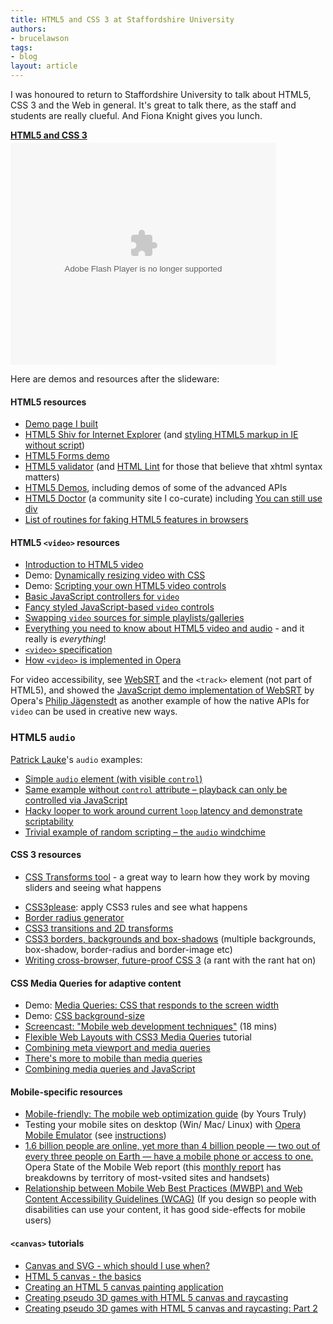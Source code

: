 ```yaml
---
title: HTML5 and CSS 3 at Staffordshire University
authors:
- brucelawson
tags:
- blog
layout: article
---
```

<p>I was honoured to return to Staffordshire University to talk about HTML5, CSS 3 and the Web in general. It&#39;s great to talk there, as the staff and students are really clueful. And Fiona Knight gives you lunch.</p>

<div style="width:425px" id="__ss_5633542"><strong style="display:block;margin:12px 0 4px"><a href="http://www.slideshare.net/brucelawson/html5-and-css-3" title="HTML5 and CSS 3">HTML5 and CSS 3</a></strong><object id="__sse5633542" width="425" height="355"><param name="movie" value="http://static.slidesharecdn.com/swf/ssplayer2.swf?doc=bruce-lawson-staffs-uni-html5-css3-101101091248-phpapp02&amp;stripped_title=html5-and-css-3&amp;userName=brucelawson" /><param name="allowFullScreen" value="true" /><param name="allowScriptAccess" value="never" /><embed name="__sse5633542" src="http://static.slidesharecdn.com/swf/ssplayer2.swf?doc=bruce-lawson-staffs-uni-html5-css3-101101091248-phpapp02&amp;stripped_title=html5-and-css-3&amp;userName=brucelawson" type="application/x-shockwave-flash" allowfullscreen="true" width="425" height="355" allowscriptaccess="never" /></object></div>

<p>Here are demos and resources after the slideware:</p>

<h4>HTML5 resources</h4>
<ul>
<li><a href="http://people.opera.com/brucel/talks/2010/FOWD/FOWD-brucelawson.html">Demo page I built</a></li>
<li><a href="http://code.google.com/p/html5shiv/">HTML5 Shiv for Internet Explorer</a> (and <a href="http://blog.whatwg.org/styling-ie-noscript">styling HTML5 markup in IE without script</a>)</li>
<li>
<a href="http://people.opera.com/brucel/demo/html5-forms-LWS-demo.html">HTML5 Forms demo</a></li>

<li>
<a href="http://html5.validator.nu/">HTML5 validator</a> (and <a href="http://www.htmllint.com/">HTML Lint</a> for those that believe that xhtml syntax matters)</li>
<li>
<a href="http://html5demos.com/">HTML5 Demos</a>, including demos of some of the advanced APIs</li>

<li>
<a href="http://html5doctor.com/">HTML5 Doctor</a> (a community site I co-curate) including <a href="http://html5doctor.com/you-can-still-use-div/">You can still use div</a>
</li>
<li><a href="http://github.com/Modernizr/Modernizr/wiki/HTML5-Cross-browser-Polyfills">List of routines for faking HTML5 features in browsers</a></li>
</ul>


<h4>HTML5 <code>&lt;video&gt;</code> resources</h4>
<ul>
<li><a href="http://dev.opera.com/articles/view/introduction-html5-video/">Introduction to HTML5 video</a></li>
<li>Demo: <a href="http://people.opera.com/patrickl/articles/introduction-html5-video/transitions/">Dynamically resizing video with CSS</a></li>
<li>Demo: <a href="http://people.opera.com/patrickl/articles/introduction-html5-video/scripted-controls/">Scripting your own HTML5 video controls</a></li>
<li><a href="http://people.opera.com/patrickl/experiments/webm/basic-controls/">Basic JavaScript controllers for <code>video</code></a></li>
<li><a href="http://people.opera.com/patrickl/experiments/webm/fancy-controls/">Fancy styled JavaScript-based <code>video</code> controls</a></li>
<li><a href="http://people.opera.com/patrickl/experiments/webm/fancy-swap/">Swapping <code>video</code> sources for simple playlists/galleries</a></li>
<li>
<a href="http://my.opera.com/core/blog/2010/03/03/everything-you-need-to-know-about-html5-video-and-audio-2">Everything you need to know about HTML5 video and audio</a> - and it really is <em>everything</em>!</li>
<li><a href="http://www.whatwg.org/specs/web-apps/current-work/multipage/video.html#video"><code>&lt;video&gt;</code> specification</a></li>
<li><a href="http://my.opera.com/core/blog/2009/12/31/re-introducing-video">How <code>&lt;video&gt;</code> is implemented in Opera</a></li>
</ul>
<p>For video accessibility, see <a href="http://www.whatwg.org/specs/web-apps/current-work/multipage/video.html#websrt-0">WebSRT</a> and the <code>&lt;track&gt;</code> element (not part of HTML5), and showed the <a href="http://people.opera.com/philipj/2010/07/21/html5-video-webinar/demos/track.html">JavaScript demo implementation of WebSRT</a> by Opera&#39;s <a href="http://blog.foolip.org/">Philip Jägenstedt</a> as another example of how the native APIs for <code>video</code> can be used in creative new ways.</p>



<h3>HTML5 <code>audio</code></h3>
<p><a href="http://www.twitter.com/patrick_h_lauke">Patrick Lauke</a>&#39;s <code>audio</code> examples:</p>
<ul>
<li><a href="http://people.opera.com/patrickl/experiments/audio/wilhelm/controls">Simple <code>audio</code> element (with visible <code>control</code>)</a></li>
<li><a href="http://people.opera.com/patrickl/experiments/audio/wilhelm/">Same example without <code>control</code> attribute – playback can only be controlled via JavaScript</a></li>
<li><a href="http://people.opera.com/patrickl/experiments/audio/hacky-looper/">Hacky looper to work around current <code>loop</code> latency and demonstrate scriptability</a></li>
<li><a href="http://people.opera.com/patrickl/experiments/audio/windchime/">Trivial example of random scripting – the <code>audio</code> windchime</a></li>
</ul>

<h4> CSS 3 resources</h4>
<ul>
<li>

<a href="http://westciv.com/tools/transforms/index.html">CSS Transforms tool</a> - a great way to learn how they work by moving sliders and seeing what happens</li>
<li>
<a href="http://css3please.com/">CSS3please</a>: apply CSS3 rules and see what happens</li>
<li><a href="http://border-radius.com/">Border radius generator</a></li>

<li><a href="http://dev.opera.com/articles/view/css3-transitions-and-2d-transforms/">CSS3 transitions and 2D transforms</a></li>

<li>
<a href="http://dev.opera.com/articles/view/css3-border-background-boxshadow/">CSS3 borders, backgrounds and box-shadows</a> (multiple backgrounds, box-shadow, border-radius and border-image etc)</li>
<li>
<a href="http://www.brucelawson.co.uk/2010/cross-browser-future-proof-css-3/">Writing cross-browser, future-proof CSS 3</a> (a rant with the rant hat on)</li>
</ul>
<h4>CSS Media Queries for adaptive content</h4>
<ul>
<li>Demo: 
<a href="http://people.opera.com/danield/css3/vangogh/">Media Queries: CSS that responds to the screen width</a></li>
<li>Demo: <a href="http://people.opera.com/brucel/demo/background-size.html">CSS background-size </a></li>
<li>
<a href="http://my.opera.com/ODIN/blog/screencast-mobile-web-development-techniques">Screencast: &quot;Mobile web development techniques&quot;</a> (18 mins)
</li><li>
<a href="http://www.peachpit.com/articles/article.aspx?p=1604236">Flexible Web Layouts with CSS3 Media Queries</a> tutorial</li>
<li><a href="http://www.quirksmode.org/blog/archives/2010/09/combining_meta.html">Combining meta viewport and media queries</a></li>
<li><a href="http://my.opera.com/ODIN/blog/theres-more-to-mobile-than-media-queries">There&#39;s more to mobile than media queries</a>
<li><a href="http://www.quirksmode.org/blog/archives/2010/08/combining_media.html">Combining media queries and JavaScript</a></li>
</li></ul>


<h4>Mobile-specific resources</h4>
<ul>
<li><a href="http://dev.opera.com/articles/view/the-mobile-web-optimization-guide/">Mobile-friendly: The mobile web optimization guide</a> (by Yours Truly)</li>
<li>Testing your mobile sites on desktop (Win/ Mac/ Linux) with <a href="http://www.opera.com/developer/tools/">Opera Mobile Emulator</a> (see <a href="http://dev.opera.com/articles/view/opera-mobile-10-widgets-mobile-emulator-desktop/">instructions</a>)</li>
<li>
<a href="http://www.opera.com/smw/2009/10/">1.6 billion people are online, yet more than 4 billion people — two out of every three people on Earth — have a mobile phone or access to one.</a> Opera State of the Mobile Web report (this <a href="http://www.opera.com/smw">monthly report</a> has breakdowns by territory of most-vsited sites and handsets)</li>
<li><a href="http://www.w3.org/TR/mwbp-wcag/">Relationship between Mobile Web Best Practices (MWBP) and Web Content Accessibility Guidelines (WCAG)</a> (If you design so people with disabilities can use your content, it has good side-effects for mobile users)</li>
</ul>

<h4>
<code>&lt;canvas&gt;</code> tutorials</h4>

<ul>

<li><a href="http://my.opera.com/ODIN/blog/canvas-and-svg-which-should-i-use-when">Canvas and SVG - which should I use when?</a></li>
<li><a href="http://dev.opera.com/articles/view/html-5-canvas-the-basics/">HTML 5 canvas - the basics</a></li>
<li><a href="http://dev.opera.com/articles/view/html5-canvas-painting/">Creating an HTML 5 canvas painting application</a></li>
<li><a href="http://dev.opera.com/articles/view/creating-pseudo-3d-games-with-html-5-can-1/">Creating pseudo 3D games with HTML 5 canvas and raycasting</a></li>
<li><a href="http://dev.opera.com/articles/view/3d-games-with-canvas-and-raycasting-part/">Creating pseudo 3D games with HTML 5 canvas and raycasting: Part 2</a>
</li></ul>
